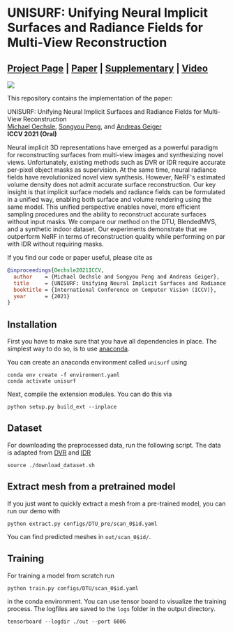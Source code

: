 # UNISURF: Unifying Neural Implicit Surfaces and Radiance Fields for Multi-View Reconstruction
## [Project Page](https://moechsle.github.io/unisurf/) | [Paper](http://www.cvlibs.net/publications/Oechsle2021ICCV.pdf) | [Supplementary](http://www.cvlibs.net/publications/Oechsle2021ICCV_supplementary.pdf) | [Video](https://www.youtube.com/watch?v=WXUfHvZge0E)

![](./media/unisurf_teaser.gif)

This repository contains the implementation of the paper:

UNISURF: Unifying Neural Implicit Surfaces and Radiance Fields for Multi-View Reconstruction  
[Michael Oechsle](https://moechsle.github.io/), [Songyou Peng](https://pengsongyou.github.io/), and [Andreas Geiger](http://www.cvlibs.net/)  
**ICCV 2021 (Oral)**  

Neural implicit 3D representations have emerged as a powerful paradigm for reconstructing surfaces from multi-view images and synthesizing novel views. Unfortunately, existing methods such as DVR or IDR require accurate per-pixel object masks as supervision. At the same time, neural radiance fields have revolutionized novel view synthesis. However, NeRF's estimated volume density does not admit accurate surface reconstruction. Our key insight is that implicit surface models and radiance fields can be formulated in a unified way, enabling both surface and volume rendering using the same model. This unified perspective enables novel, more efficient sampling procedures and the ability to reconstruct accurate surfaces without input masks. We compare our method on the DTU, BlendedMVS, and a synthetic indoor dataset. Our experiments demonstrate that we outperform NeRF in terms of reconstruction quality while performing on par with IDR without requiring masks.

If you find our code or paper useful, please cite as
```bibtex
@inproceedings{Oechsle2021ICCV,
  author    = {Michael Oechsle and Songyou Peng and Andreas Geiger},
  title     = {UNISURF: Unifying Neural Implicit Surfaces and Radiance Fields for Multi-View Reconstruction},
  booktitle = {International Conference on Computer Vision (ICCV)},
  year      = {2021}
} 
```    
    
## Installation

First you have to make sure that you have all dependencies in place.
The simplest way to do so, is to use [anaconda](https://www.anaconda.com/).

You can create an anaconda environment called `unisurf` using
```
conda env create -f environment.yaml
conda activate unisurf
```
Next, compile the extension modules.
You can do this via
```
python setup.py build_ext --inplace
```

## Dataset
For downloading the preprocessed data, run the following script. The data is adapted from [DVR](https://github.com/autonomousvision/differentiable_volumetric_rendering) and [IDR](https://github.com/lioryariv/idr)
```
source ./download_dataset.sh
```

## Extract mesh from a pretrained model

If you just want to quickly extract a mesh from a pre-trained model, you can run our demo with 
```
python extract.py configs/DTU_pre/scan_0$id.yaml 
```

You can find predicted meshes in `out/scan_0$id/`.


## Training
For training a model from scratch run 
```
python train.py configs/DTU/scan_0$id.yaml
```
in the conda environment.
You can use tensor board to visualize the training process. The logfiles are saved to the `logs` folder in the output directory.
```
tensorboard --logdir ./out --port 6006
```

